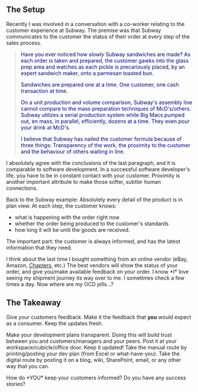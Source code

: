 <!--Title:"Subway and the Speed of Production & Communication", PublishedOn:"2009-06-01T03:19:39", Intro:"The Setup  Recently I was involved in a conversation with a co-worker relating to the customer exper" -->

<span>
  <h2>The Setup</h2>
  <p>Recently I was involved in a conversation with a co-worker relating to the customer experience at Subway. The premise was that Subway communicates to the customer the status of their order at every step of the sales process.</p>
  <blockquote>
    <p>
      <font color="#000080">Have you ever noticed how <i>slowly</i> Subway sandwiches are made? As each order is taken and prepared, the customer gawks into the glass prep area and watches as each pickle is precariously placed, by an expert sandwich maker, onto a parmesan toasted bun. </font>
    </p>
    <p>
      <font color="#000080">Sandwiches are prepared one at a time. One customer, one cash transaction at time. </font>
    </p>
    <p>
      <font color="#000080">On a unit production and volume comparison, Subway's assembly line cannot compare to the mass preparation techniques of McD's/others. Subway utilizes a serial production system while Big Macs pumped out, en mass, in parallel, efficiently, dozens at a time.  They even pour your drink at McD's. </font>
    </p>
    <p>
      <font color="#000080"></font>
    </p>
    <p>
      <font color="#000080"></font>
    </p>
    <font color="#000080">I believe that Subway has nailed the customer formula because of three things: Transparency of the work, the proximity to the customer and the behaviour of others waiting in line.</font>
    <p />
  </blockquote>
  <p>I absolutely agree with the conclusions of the last paragraph, and it is comparable to software development. In a successful software developer's life, you have to be in constant contact with your customer. Proximity is another important attribute to make those softer, subtler human connections. </p>
  <p>Back to the Subway example: Absolutely every detail of the product is in plan view. At each step, the customer knows:</p>
  <ul>
    <li>what is happening with the order right now </li>
    <li>whether the order being produced to the customer's standards </li>
    <li>how long it will be until the goods are received. </li>
  </ul>
  <p>The important part: the customer is always informed, and has the latest information that they need.</p>
  <p>I think about the last time I bought something from an online vendor (eBay, Amazon, <a href="chapters.indigo.ca" target="_blank">Chapters</a>, etc.) The best vendors will show the status of your order, and give you/make available feedback on your order. I know *I* love seeing my shipment journey its way over to me. I sometimes check a few times a day. Now where are my OCD pills...?</p>
  <h2>The Takeaway</h2>
  <p>Give your customers feedback. Make it the feedback that <strong>you</strong> would expect as a consumer. Keep the updates fresh.</p>
  <p>Make your development plans transparent. Doing this will build trust between you and customers/managers and your peers. Post it at your workspace/cubicle/office door. Keep it updated! Take the manual route by printing/posting your dev plan (from Excel or what-have-you). Take the digital route by posting it on a blog, wiki, SharePoint, email, or any other way that you can.</p>
  <p>How do *YOU* keep your customers informed? Do you have any success stories?</p>
</span>